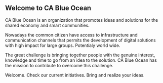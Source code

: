 ## Welcome to CA Blue Ocean 

CA Blue Ocean is an organization that promotes ideas and solutions for the shared economy and smart communities.

Nowadays the common citizen have access to infrastructure and communication channels that permits the development of digital solutions with high impact for large groups. Potentialy world wide.

The great challenge is bringing together people with the genuine interest, knowledge and time to go from an idea to the solution. CA Blue Ocean has the mission to contribute to overcome this challenge.

Welcome. Check our current initiatives. Bring and realize your ideas.

